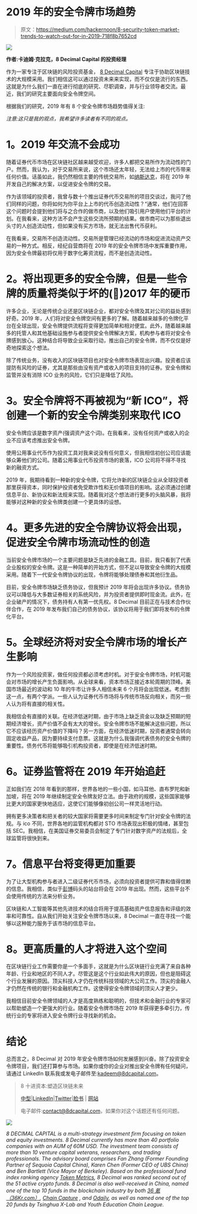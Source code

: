 # 2019 年的安全令牌市场趋势

> 原文：<https://medium.com/hackernoon/8-security-token-market-trends-to-watch-out-for-in-2019-718f8b7652cd>

![](img/280ea45cd8e40c3a2093088f4eea8520.png)

**作者:卡迪姆·克拉克，8 Decimal Capital 的投资经理**

作为一家专注于区块链的风险投资基金， [8 Decimal Capital](https://medium.com/u/9e68686390f1?source=post_page-----718f8b7652cd--------------------------------) 专注于协助区块链技术的大规模采用。我们相信这可以通过投资未来来实现，而不仅仅是流行的东西。这就是为什么我们一直在进行彻底的研究、尽职调查，并与行业领导者交流。最近，我们的研究主要面向安全令牌空间。

根据我们的研究，2019 年有 8 个安全令牌市场趋势值得关注:

*注意:这只是我的观点，我希望许多读者有不同的观点。*

# **1。2019 年交流不会成功**

随着证券代币市场在区块链社区越来越受欢迎，许多人都把交易所作为流动性的门户。然而，我认为，对于交易所来说，这个市场还太年轻，无法给上市的代币带来任何价值。话虽如此，我仍然相信主要的传统交易所，如[纳斯达克](https://medium.com/u/3aaaf6f9eea?source=post_page-----718f8b7652cd--------------------------------)，将在 2019 年开发自己的解决方案，以促进安全令牌的交易。

作为该领域的投资者，我曾与数十个推出证券代币交易所的项目交谈过，我问了他们同样的问题，你将如何为你平台上上市的代币创造流动性？“通常，他们在回答这个问题时会提到他们将与之合作的做市商，以及他们吸引用户使用他们平台的计划。在我看来，这种方法不会产生这些交流所预期的结果。做市商可以为那些退出头寸的人创造流动性，但如果没有买方市场，就无法出售代币获利。

在我看来，交易所不创造流动性。交易所是管理已经流动的市场和促进流动资产交易的一种方式。相反，经纪自营商将在 2019 年的安全令牌市场中发挥重要作用，因为安全令牌最初将仅用于数字化筹资流程，而不是创造流动性。

# **2。将出现更多的安全令牌，但是一些令牌的质量将类似于坏的(💩)2017 年的硬币**

许多企业，无论是传统企业还是区块链企业，都对安全令牌及其对公司的益处感到好奇。2019 年，人们将对安全令牌空间有更多的了解。随着越来越多的令牌化平台在全球出现，安全令牌提供流程将变得更加简单和相对便宜。此外，随着越来越多的托管人和其他基础设施参与者提供安全令牌解决方案，机构参与者将对安全令牌感到放心。这种结合将导致企业采取行动，推出自己的安全令牌，而不仅仅是好奇地探索这个想法。

除了传统业务，没有收入的区块链项目也对安全令牌市场表现出兴趣。投资者应该提防有风险的证券，尤其是那些由没有资产或收入的项目支持的证券。安全令牌和监管并没有消除 ICO 业务的风险，它们只是降低了风险。

# **3。安全令牌将不再被视为“新 ICO”，将创建一个新的安全令牌类别来取代 ICO**

安全令牌应该是数字资产(强调资产这个词)。在我看来，没有任何资产或收入的企业不应该考虑推出安全令牌。

使用公用事业代币作为投资工具对我来说没有任何意义，但我相信初创公司应该能够众筹他们的公司。随着公用事业代币投资市场的衰落，ICO 公司将不得不寻找新的融资方式。

2019 年，我期待看到一种新的安全令牌，它将允许新的区块链企业从全球投资者那里获得资本，同时保护投资者免受欺诈性和无价值项目的影响。这必须通过创建信息平台、新协议和新法规来实现。随着我对这个想法进行更多的头脑风暴，我将能够对这种新的安全令牌类创建一个更具体的设想。

# **4。更多先进的安全令牌协议将会出现，促进安全令牌市场流动性的创造**

当前安全令牌市场的一个主要问题是缺乏先进的金融工具。目前，我只看到了代表企业股权的安全令牌。这是一种简单的开始方式，但不足以导致安全令牌的大规模采用。随着下一代安全令牌协议的出现，令牌将能够处理债券和其他衍生品。

目前，安全令牌市场缺乏债务协议，但我预计 2019 年将会出现许多协议。债务协议可以降低与大多数证券相关的系统风险，并为投资者提供即时现金流。此外，在企业破产的情况下，债务持有人有第一优先权。8 Decimal 目前正在与技术合作伙伴合作，在 2019 年发布我们自己的债务协议，该协议将用于我们即将发布的令牌化平台。

# **5。全球经济将对安全令牌市场的增长产生影响**

作为一个风险投资家，做任何投资都必须考虑时机。对于安全令牌市场，时机可能会对市场的增长产生负面影响。从全球来看，资本市场正接近本轮周期的顶峰。美国市场最近的波动和 10 年的牛市让许多人相信未来 6 个月将会出现低迷。考虑到这一点，有两个学派。一些人认为证券代币市场将与传统市场反向相关，而另一些人认为将有直接的相关性。

我相信会有直接的关联。在经济低迷时期，由于市场上缺乏资金以及缺乏预期的短期经济增长，资产价值不会有太大的增长。安全令牌市场不能解决这些问题，所以它不应该经历资产价值的下降吗？另一方面，在经济低迷时期，投资者通常会转向固定收益产品，因为要持续支付息票。这就是为什么我强调代表债务的安全令牌的重要性。债务代币将能够吸引机构投资者，即使是在经济低迷时期。

# **6。证券监管将在 2019 年开始追赶**

正如我们在 2018 年看到的那样，世界各地的一些小国，如马耳他、直布罗陀和新加坡，将在 2019 年继续制定安全令牌友好立法。由于政府的规模，这些国家能够比更大的国家更快地适应，这使它们能够像初创公司一样灵活地行动。

拥有更多决策者和把关者的较大国家将需要更多时间来制定专门针对安全令牌的法规。与 ico 不同，世界各地的监管机构都对 STO 市场表现出积极的情绪，甚至包括 SEC。我相信，在美国证券交易委员会制定了专门针对数字资产的法规后，全球监管将很快到来。

# **7。信息平台将变得更加重要**

为了让大型机构参与者进入二级证券代币市场，必须向投资者提供可靠和值得信赖的信息。我相信，类似于[彭博](https://medium.com/u/3d76181076e6?source=post_page-----718f8b7652cd--------------------------------)码头的站台将会在 2019 年出现。然而，这些平台不会使用传统的方法来分析业务。

区块链和人工智能等其他先进技术的结合将用于提高基础资产信息报告和评级的效率和可靠性。自从我们开始关注安全令牌市场以来，8 Decimal 一直在寻找一个能够以这种能力服务于该市场的信息平台。

# **8。更高质量的人才将进入这个空间**

在区块链行业工作需要你是一个多面手，这就是为什么区块链行业充满了来自各种年龄、行业和地区的不同人才。尽管这是这个行业如此伟大的原因，但也是阻碍这个行业发展的原因。顶尖科技人才仍在传统科技领域的大公司工作。顶尖的金融人才仍然在传统的银行和金融机构工作。这使得安全令牌领域的顶尖人才更少。

我相信目前安全令牌领域的人才是高度熟练和聪明的，但技术和金融行业的专家可以帮助塑造一个更强大的行业。随着安全令牌市场在 2019 年获得更多牵引力，传统行业的专家将进入安全令牌行业寻找新的机会。

# **结论**

总而言之，8 Decimal 对 2019 年安全令牌市场如何发展感到兴奋。除了投资安全令牌项目，我们还打算参与市场。如果你或你的企业对推出安全令牌有任何疑问，请通过 LinkedIn 联系我或发电子邮件至:kadeem@8dcapital.com。

> 8 十进资本:塑造区块链未来
> 
> [中型](/@8DecimalCapital)|[LinkedIn](https://www.linkedin.com/company/8-decimal-capital/)|[Twitter](https://twitter.com/8decimal)|[脸书](https://www.facebook.com/8Decimal/) | [网站](http://www.8dcapital.com/)
> 
> 电子邮件:contact@8dcapital.com，如果你对这个话题还有任何问题。

![](img/710e67857e575ae307d276e112e90b80.png)

*8 DECIMAL CAPITAL is a multi-strategy investment firm focusing on token and equity investments. 8 Decimal currently has more than 40 portfolio companies with an AUM of 60M USD. The investment team consists of more than 10 venture capital veterans, researchers, and trading professionals. The advisory board comprises Fan Zhang (Former Founding Partner of Sequoia Capital China), Karen Chen (Former CEO of UBS China) and Ben Bartlett (Vice Mayor of Berkeley). Based on the professional fund index ranking agency* [*Token Metrics*](https://medium.com/u/80a0e0807b05?source=post_page-----718f8b7652cd--------------------------------)*, 8 Decimal was ranked second out of the 51 active crypto funds. 8 Decimal is also well-received in China, named one of the top 10 funds in the blockchain industry by both* [*36 氪（36Kr.com）*](https://medium.com/u/ae3950e4f2fc?source=post_page-----718f8b7652cd--------------------------------)*,* [*Chain Capture*](https://medium.com/u/ac4da81bc060?source=post_page-----718f8b7652cd--------------------------------) *, and* [*Odaily*](https://medium.com/u/9c30cbe2074f?source=post_page-----718f8b7652cd--------------------------------)*, as well as named one of the top 20 funds by Tsinghua X-Lab and Youth Education Chain League.*